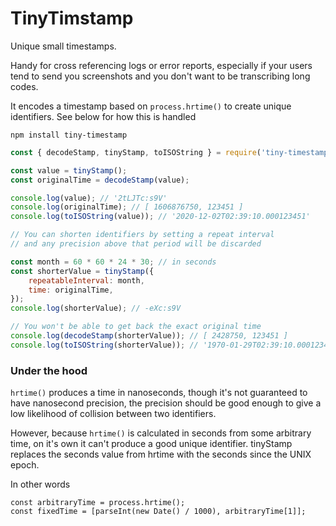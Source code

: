# TinyTimstamp

Unique small timestamps.

Handy for cross referencing logs or error reports, especially if your users tend to send you
screenshots and you don't want to be transcribing long codes.

It encodes a timestamp based on `process.hrtime()` to create unique identifiers.
See below for how this is handled

```
npm install tiny-timestamp
```

```javascript
const { decodeStamp, tinyStamp, toISOString } = require('tiny-timestamp');

const value = tinyStamp();
const originalTime = decodeStamp(value);

console.log(value); // '2tLJTc:s9V'
console.log(originalTime); // [ 1606876750, 123451 ]
console.log(toISOString(value)); // '2020-12-02T02:39:10.000123451'

// You can shorten identifiers by setting a repeat interval
// and any precision above that period will be discarded

const month = 60 * 60 * 24 * 30; // in seconds
const shorterValue = tinyStamp({
	repeatableInterval: month,
	time: originalTime,
});
console.log(shorterValue); // -eXc:s9V

// You won't be able to get back the exact original time
console.log(decodeStamp(shorterValue)); // [ 2428750, 123451 ]
console.log(toISOString(shorterValue)); // '1970-01-29T02:39:10.000123451'
```

### Under the hood

`hrtime()` produces a time in nanoseconds, though it's not guaranteed to have
nanosecond precision, the precision should be good enough to give a low likelihood
of collision between two identifiers.

However, because `hrtime()` is calculated in seconds from some arbitrary time, on it's own it
can't produce a good unique identifier. tinyStamp replaces the seconds value from hrtime
with the seconds since the UNIX epoch.

In other words

```
const arbitraryTime = process.hrtime();
const fixedTime = [parseInt(new Date() / 1000), arbitraryTime[1]];
```
